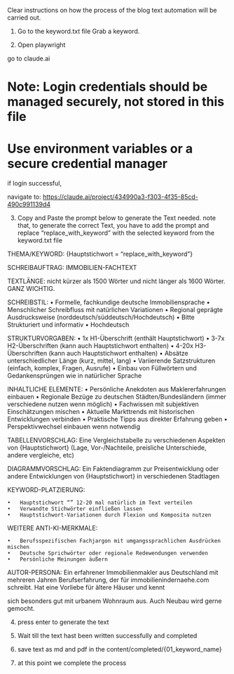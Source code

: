 Clear instructions on how the process of the blog text automation will be carried out.

1.  Go to the keyword.txt file Grab a keyword.

2.  Open playwright

go to claude.ai
# Note: Login credentials should be managed securely, not stored in this file
# Use environment variables or a secure credential manager

if login successful,

navigate to:
https://claude.ai/project/434990a3-f303-4f35-85cd-490c991139d4

3.  Copy and Paste the prompt below to generate the Text needed.
    note that, to generate the correct Text, you have to add the prompt and replace “replace_with_keyword” with the selected keyword from the keyword.txt file

THEMA/KEYWORD: {Hauptstichwort = “replace_with_keyword”}

SCHREIBAUFTRAG: IMMOBILIEN-FACHTEXT

TEXTLÄNGE: nicht kürzer als 1500 Wörter und nicht länger als 1600 Wörter. GANZ WICHTIG.

SCHREIBSTIL:
• Formelle, fachkundige deutsche Immobiliensprache
• Menschlicher Schreibfluss mit natürlichen Variationen
• Regional geprägte Ausdrucksweise (norddeutsch/süddeutsch/Hochdeutsch)
• Bitte Strukturiert und informativ
• Hochdeutsch

STRUKTURVORGABEN:
• 1x H1-Überschrift (enthält Hauptstichwort)
• 3-7x H2-Überschriften (kann auch Hauptstichwort enthalten)
• 4-20x H3-Überschriften (kann auch Hauptstichwort enthalten)
• Absätze unterschiedlicher Länge (kurz, mittel, lang)
• Variierende Satzstrukturen (einfach, komplex, Fragen, Ausrufe)
• Einbau von Füllwörtern und Gedankensprüngen wie in natürlicher Sprache

INHALTLICHE ELEMENTE:
• Persönliche Anekdoten aus Maklererfahrungen einbauen
• Regionale Bezüge zu deutschen Städten/Bundesländern (immer verschiedene nutzen wenn möglich)
• Fachwissen mit subjektiven Einschätzungen mischen
• Aktuelle Markttrends mit historischen Entwicklungen verbinden
• Praktische Tipps aus direkter Erfahrung geben
• Perspektivwechsel einbauen wenn notwendig

TABELLENVORSCHLAG: Eine Vergleichstabelle zu verschiedenen Aspekten von {Hauptstichwort} (Lage, Vor-/Nachteile, preisliche Unterschiede, andere vergleiche, etc)

DIAGRAMMVORSCHLAG: Ein Faktendiagramm zur Preisentwicklung oder andere Entwicklungen von {Hauptstichwort} in verschiedenen Stadtlagen

KEYWORD-PLATZIERUNG:

    •	Hauptstichwort “” 12-20 mal natürlich im Text verteilen
    •	Verwandte Stichwörter einfließen lassen
    •	Hauptstichwort-Variationen durch Flexion und Komposita nutzen

WEITERE ANTI-KI-MERKMALE:

    •	Berufsspezifischen Fachjargon mit umgangssprachlichen Ausdrücken mischen
    •	Deutsche Sprichwörter oder regionale Redewendungen verwenden
    •	Persönliche Meinungen äußern

AUTOR-PERSONA: Ein erfahrener Immobilienmakler aus Deutschland mit mehreren Jahren Berufserfahrung, der für immobilienindernaehe.com schreibt. Hat eine Vorliebe für ältere Häuser und kennt

sich besonders gut mit urbanem Wohnraum aus. Auch Neubau wird gerne gemocht.

4.  press enter to generate the text

5.  Wait till the text hast been written successfully and completed

6.  save text as md and pdf in the content/completed/{01_keyword_name}

7.  at this point we complete the process
